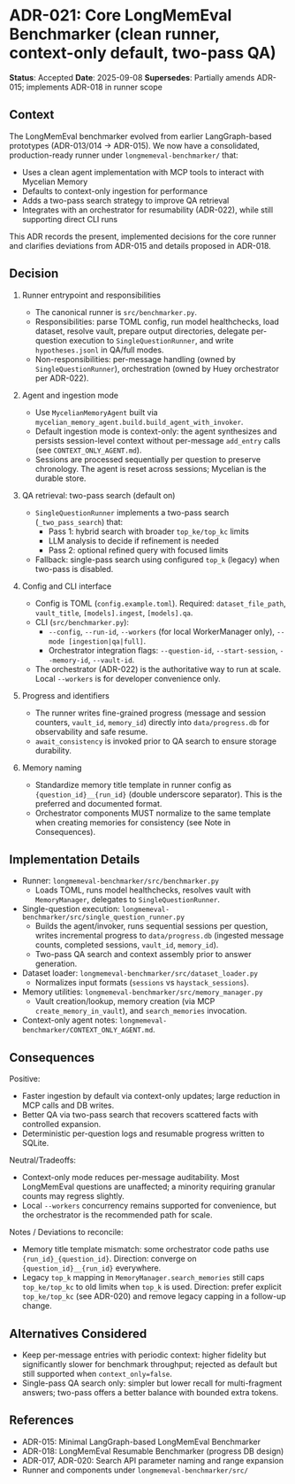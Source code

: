 # ADR-021: Core LongMemEval Benchmarker (clean runner, context-only default, two-pass QA)

**Status**: Accepted
**Date**: 2025-09-08
**Supersedes**: Partially amends ADR-015; implements ADR-018 in runner scope

## Context

The LongMemEval benchmarker evolved from earlier LangGraph-based prototypes (ADR-013/014 → ADR-015). We now have a consolidated, production-ready runner under `longmemeval-benchmarker/` that:
- Uses a clean agent implementation with MCP tools to interact with Mycelian Memory
- Defaults to context-only ingestion for performance
- Adds a two-pass search strategy to improve QA retrieval
- Integrates with an orchestrator for resumability (ADR-022), while still supporting direct CLI runs

This ADR records the present, implemented decisions for the core runner and clarifies deviations from ADR-015 and details proposed in ADR-018.

## Decision

1. Runner entrypoint and responsibilities
   - The canonical runner is `src/benchmarker.py`.
   - Responsibilities: parse TOML config, run model healthchecks, load dataset, resolve vault, prepare output directories, delegate per-question execution to `SingleQuestionRunner`, and write `hypotheses.jsonl` in QA/full modes.
   - Non-responsibilities: per-message handling (owned by `SingleQuestionRunner`), orchestration (owned by Huey orchestrator per ADR-022).

2. Agent and ingestion mode
   - Use `MycelianMemoryAgent` built via `mycelian_memory_agent.build.build_agent_with_invoker`.
   - Default ingestion mode is context-only: the agent synthesizes and persists session-level context without per-message `add_entry` calls (see `CONTEXT_ONLY_AGENT.md`).
   - Sessions are processed sequentially per question to preserve chronology. The agent is reset across sessions; Mycelian is the durable store.

3. QA retrieval: two-pass search (default on)
   - `SingleQuestionRunner` implements a two-pass search (`_two_pass_search`) that:
     - Pass 1: hybrid search with broader `top_ke/top_kc` limits
     - LLM analysis to decide if refinement is needed
     - Pass 2: optional refined query with focused limits
   - Fallback: single-pass search using configured `top_k` (legacy) when two-pass is disabled.

4. Config and CLI interface
   - Config is TOML (`config.example.toml`). Required: `dataset_file_path`, `vault_title`, `[models].ingest`, `[models].qa`.
   - CLI (`src/benchmarker.py`):
     - `--config`, `--run-id`, `--workers` (for local WorkerManager only), `--mode [ingestion|qa|full]`.
     - Orchestrator integration flags: `--question-id`, `--start-session`, `--memory-id`, `--vault-id`.
   - The orchestrator (ADR-022) is the authoritative way to run at scale. Local `--workers` is for developer convenience only.

5. Progress and identifiers
   - The runner writes fine-grained progress (message and session counters, `vault_id`, `memory_id`) directly into `data/progress.db` for observability and safe resume.
   - `await_consistency` is invoked prior to QA search to ensure storage durability.

6. Memory naming
   - Standardize memory title template in runner config as `{question_id}__{run_id}` (double underscore separator). This is the preferred and documented format.
   - Orchestrator components MUST normalize to the same template when creating memories for consistency (see Note in Consequences).

## Implementation Details

- Runner: `longmemeval-benchmarker/src/benchmarker.py`
  - Loads TOML, runs model healthchecks, resolves vault with `MemoryManager`, delegates to `SingleQuestionRunner`.
- Single-question execution: `longmemeval-benchmarker/src/single_question_runner.py`
  - Builds the agent/invoker, runs sequential sessions per question, writes incremental progress to `data/progress.db` (ingested message counts, completed sessions, `vault_id`, `memory_id`).
  - Two-pass QA search and context assembly prior to answer generation.
- Dataset loader: `longmemeval-benchmarker/src/dataset_loader.py`
  - Normalizes input formats (`sessions` vs `haystack_sessions`).
- Memory utilities: `longmemeval-benchmarker/src/memory_manager.py`
  - Vault creation/lookup, memory creation (via MCP `create_memory_in_vault`), and `search_memories` invocation.
- Context-only agent notes: `longmemeval-benchmarker/CONTEXT_ONLY_AGENT.md`.

## Consequences

Positive:
- Faster ingestion by default via context-only updates; large reduction in MCP calls and DB writes.
- Better QA via two-pass search that recovers scattered facts with controlled expansion.
- Deterministic per-question logs and resumable progress written to SQLite.

Neutral/Tradeoffs:
- Context-only mode reduces per-message auditability. Most LongMemEval questions are unaffected; a minority requiring granular counts may regress slightly.
- Local `--workers` concurrency remains supported for convenience, but the orchestrator is the recommended path for scale.

Notes / Deviations to reconcile:
- Memory title template mismatch: some orchestrator code paths use `{run_id}_{question_id}`. Direction: converge on `{question_id}__{run_id}` everywhere.
- Legacy `top_k` mapping in `MemoryManager.search_memories` still caps `top_ke/top_kc` to old limits when `top_k` is used. Direction: prefer explicit `top_ke/top_kc` (see ADR-020) and remove legacy capping in a follow-up change.

## Alternatives Considered

- Keep per-message entries with periodic context: higher fidelity but significantly slower for benchmark throughput; rejected as default but still supported when `context_only=false`.
- Single-pass QA search only: simpler but lower recall for multi-fragment answers; two-pass offers a better balance with bounded extra tokens.

## References

- ADR-015: Minimal LangGraph-based LongMemEval Benchmarker
- ADR-018: LongMemEval Resumable Benchmarker (progress DB design)
- ADR-017, ADR-020: Search API parameter naming and range expansion
- Runner and components under `longmemeval-benchmarker/src/`
